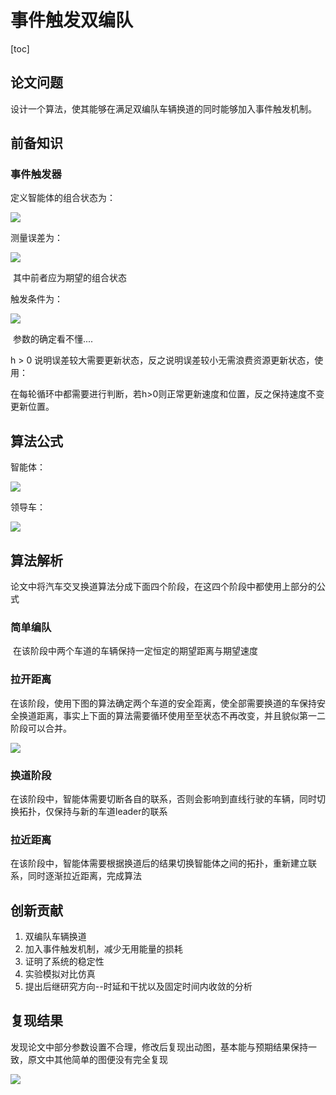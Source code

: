 # 事件触发双编队

[toc]

## 论文问题

​		设计一个算法，使其能够在满足双编队车辆换道的同时能够加入事件触发机制。

## 前备知识

### 事件触发器

定义智能体的组合状态为：

![](https://wyj-bck.oss-cn-guangzhou.aliyuncs.com/pic/20220805214843.png)

测量误差为：

![](https://wyj-bck.oss-cn-guangzhou.aliyuncs.com/pic/20220805214919.png)

​                                                          其中前者应为期望的组合状态

触发条件为：

![](https://wyj-bck.oss-cn-guangzhou.aliyuncs.com/pic/20220805215120.png)

​                                                                      参数的确定看不懂....

h > 0 说明误差较大需要更新状态，反之说明误差较小无需浪费资源更新状态，使用：

​		在每轮循环中都需要进行判断，若h>0则正常更新速度和位置，反之保持速度不变更新位置。

## 算法公式

智能体：

![](https://wyj-bck.oss-cn-guangzhou.aliyuncs.com/pic/20220805220727.png)

领导车：

![](https://wyj-bck.oss-cn-guangzhou.aliyuncs.com/pic/20220805220759.png)

## 算法解析

论文中将汽车交叉换道算法分成下面四个阶段，在这四个阶段中都使用上部分的公式

### 简单编队

​		在该阶段中两个车道的车辆保持一定恒定的期望距离与期望速度

### 拉开距离

​		在该阶段，使用下图的算法确定两个车道的安全距离，使全部需要换道的车保持安全换道距离，事实上下面的算法需要循环使用至至状态不再改变，并且貌似第一二阶段可以合并。

![](https://wyj-bck.oss-cn-guangzhou.aliyuncs.com/pic/20220805221532.png)

### 换道阶段

​		在该阶段中，智能体需要切断各自的联系，否则会影响到直线行驶的车辆，同时切换拓扑，仅保持与新的车道leader的联系

### 拉近距离

​		在该阶段中，智能体需要根据换道后的结果切换智能体之间的拓扑，重新建立联系，同时逐渐拉近距离，完成算法

## 创新贡献

1. 双编队车辆换道
2. 加入事件触发机制，减少无用能量的损耗
3. 证明了系统的稳定性
4. 实验模拟对比仿真
5. 提出后继研究方向--时延和干扰以及固定时间内收敛的分析

## 复现结果

发现论文中部分参数设置不合理，修改后复现出动图，基本能与预期结果保持一致，原文中其他简单的图便没有完全复现

![](https://wyj-bck.oss-cn-guangzhou.aliyuncs.com/pic/w3.gif)